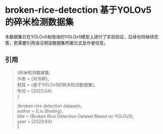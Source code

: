 # broken-rice-detection 基于YOLOv5的碎米检测数据集

本数据集已在YOLOv5和改进的YOLOv5模型上进行了实验验证，后续也将继续完善，若需要引用请注明该数据集所属论文及作者信息。


## 引用  
  
>{碎米检测数据集,  
作者 = {刘书婷},  
题目 = {基于YOLOv5的碎米检测数据集},  
年份 = {2023.04}  
>}  
   
>{broken rice detection datasets,  
author      = {Liu Shuting},  
title       = {Broken Rice Detection Dataset Based on YOLOv5},  
year        = {2023.04}  
>}  
 
